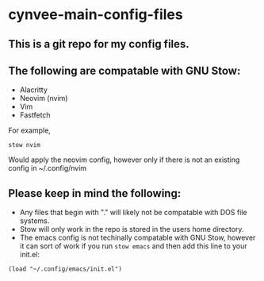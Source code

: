 # cynvee-main-config-files

## This is a git repo for my config files.

## The following are compatable with GNU Stow:
- Alacritty
- Neovim (nvim)
- Vim
- Fastfetch

For example,
```shell
stow nvim
```
Would apply the neovim config, however only if there is not an existing config in ~/.config/nvim

## Please keep in mind the following:
- Any files that begin with "." will likely not be compatable with DOS file systems.
- Stow will only work in the repo is stored in the users home directory.
- The emacs config is not techinally compatable with GNU Stow, however it can sort of work if you run ```stow emacs``` and then add this line to your init.el:
```
(load "~/.config/emacs/init.el")
```
